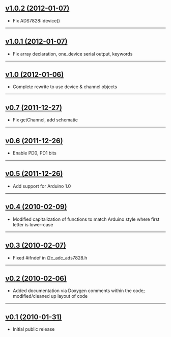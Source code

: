 ## [v1.0.2 (2012-01-07)](/2-718/i2c_adc_ads7828/tree/v1.0.2)
- Fix ADS7828::device()

---
## [v1.0.1 (2012-01-07)](/2-718/i2c_adc_ads7828/tree/v1.0.1)
- Fix array declaration, one_device serial output, keywords

---
## [v1.0 (2012-01-06)](/2-718/i2c_adc_ads7828/tree/v1.0)
- Complete rewrite to use device & channel objects

---
## [v0.7 (2011-12-27)](/2-718/i2c_adc_ads7828/tree/v0.7)
- Fix getChannel, add schematic

---
## [v0.6 (2011-12-26)](/2-718/i2c_adc_ads7828/tree/v0.6)
- Enable PD0, PD1 bits

---
## [v0.5 (2011-12-26)](/2-718/i2c_adc_ads7828/tree/v0.5)
- Add support for Arduino 1.0

---
## [v0.4 (2010-02-09)](/2-718/i2c_adc_ads7828/tree/v0.4)
- Modified capitalization of functions to match Arduino style where first letter is lower-case

---
## [v0.3 (2010-02-07)](/2-718/i2c_adc_ads7828/tree/v0.3)
- Fixed #ifndef in i2c_adc_ads7828.h

---
## [v0.2 (2010-02-06)](/2-718/i2c_adc_ads7828/tree/v0.2)
- Added documentation via Doxygen comments within the code; modified/cleaned up layout of code

---
## [v0.1 (2010-01-31)](/2-718/i2c_adc_ads7828/tree/v0.1)
- Initial public release
